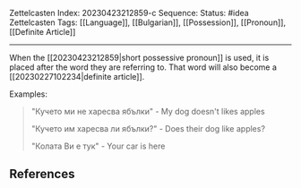Zettelcasten Index: 20230423212859-c
Sequence:
Status: #idea
Zettelcasten Tags:  [[Language]], [[Bulgarian]], [[Possession]], [[Pronoun]], [[Definite Article]]

---

When the [[20230423212859|short possessive pronoun]] is used, it is placed after the word they are referring to. That word will also become a [[20230227102234|definite article]].

Examples:
> "Кучето ми не харесва ябълки" - My dog doesn't likes apples
> 
> "Кучето им харесва ли ябълки?" - Does their dog like apples?
> 
> "Колата Ви е тук" - Your car is here

## References